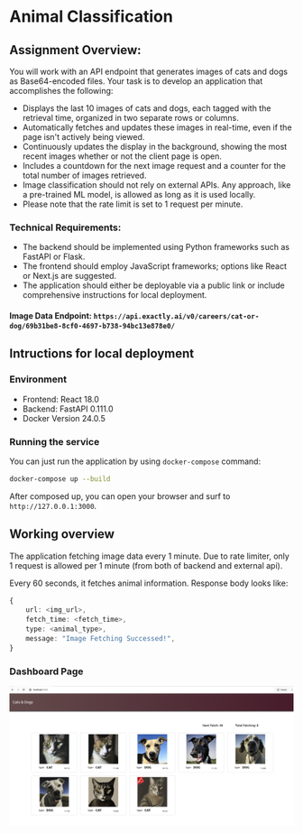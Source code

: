 # Animal Classification

## Assignment Overview: 
You will work with an API endpoint that generates images of cats and dogs as Base64-encoded files. Your task is to develop an application that accomplishes the following:

- Displays the last 10 images of cats and dogs, each tagged with the retrieval time, organized in two separate rows or columns.
- Automatically fetches and updates these images in real-time, even if the page isn't actively being viewed.
- Continuously updates the display in the background, showing the most recent images whether or not the client page is open.
- Includes a countdown for the next image request and a counter for the total number of images retrieved.
- Image classification should not rely on external APIs. Any approach, like a pre-trained ML model, is allowed as long as it is used locally.
- Please note that the rate limit is set to 1 request per minute.


### Technical Requirements:

- The backend should be implemented using Python frameworks such as FastAPI or Flask.
- The frontend should employ JavaScript frameworks; options like React or Next.js are suggested.
- The application should either be deployable via a public link or include comprehensive instructions for local deployment.

#### Image Data Endpoint: `https://api.exactly.ai/v0/careers/cat-or-dog/69b31be8-8cf0-4697-b738-94bc13e878e0/`

## Intructions for local deployment

### Environment
- Frontend: React 18.0
- Backend: FastAPI 0.111.0
- Docker Version 24.0.5

### Running the service
You can just run the application by using `docker-compose` command:

```bash
docker-compose up --build
```

After composed up, you can open your browser and surf to `http://127.0.0.1:3000`.

## Working overview
The application fetching image data every 1 minute. Due to rate limiter, only 1 request is allowed per 1 minute (from both of backend and external api).

Every 60 seconds, it fetches animal information. Response body looks like:
```typescript
{
    url: <img_url>,
    fetch_time: <fetch_time>,
    type: <animal_type>,
    message: "Image Fetching Successed!",
}
```

### Dashboard Page
![Dashboard](image.png)